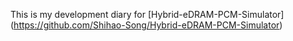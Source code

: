 This is my development diary for [Hybrid-eDRAM-PCM-Simulator] (https://github.com/Shihao-Song/Hybrid-eDRAM-PCM-Simulator)
